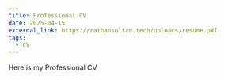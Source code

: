 ```yaml
---
title: Professional CV
date: 2025-04-15
external_link: https://raihansultan.tech/uploads/resume.pdf
tags:
  - CV
---
```

Here is my Professional CV

<!--more-->
